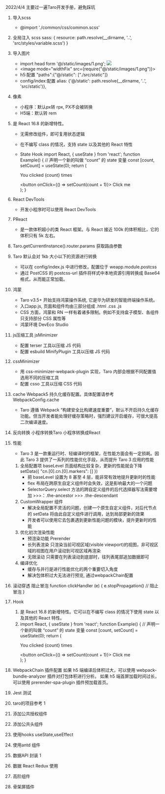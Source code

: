 2022/4/4 主要过一遍Taro开发手册，避免踩坑
1. 导入scss 
    - @import './common/css/common.scss'
2. 全局注入 scss
    sass: {
    resource: path.resolve(__dirname, '..', 'src/styles/variable.scss')
  }
2. 导入图片 
    - import head form '@/static/images/1.png';
      <image className="head" mode="widthFix" src={head}></image>
    - <image mode="widthFix" src={require("@/static/images/1.png")}> 
    - h5:配置 "paths":{"@/static": ["./src/static"]}
    - config/index:配置 alias: {'@/static': path.resolve(__dirname, '..', 'src/static')},
3. 像素
    - 小程序：默认px转 rpx, PX不会被转换 
    - H5端：默认转 rem
4. 是 React 16.8 的新增特性。
    - 无需修改组件，即可复用状态逻辑
    - 在不编写 class 的情况，支持 state 以及其他的 React 特性
    
    - State Hook
    import React, { useState } from 'react';
    function Example() {
        // 声明一个新的叫做 “count” 的 state 变量
        const [count, setCount] = useState(0);
        return (
            <div>
                <p>You clicked {count} times</p>
                <button onClick={() => setCount(count + 1)}>
                Click me
                </button>
            </div>
        );
    }
5. React DevTools    
    - 开发小程序时可以使用 React DevTools

6. PReact 
    - 是一款体积超小的类 React 框架。与 React 接近 100k 的体积相比，它的体积只有 5k 左右。

7. Taro.getCurrentInstance().router.params 获取路由参数
 
8. Taro 默认会对 1kb 大小以下的资源进行转换
    - 可以在 config/index.js 中进行修改，配置位于 weapp.module.postcss 
    - 通过 PostCSS 的 postcss-url 插件将样式中本地资源引用转换成 Base64 格式，从而能正常加载。

9. 鸿蒙 
    - Taro v3.5+ 开始支持鸿蒙操作系统, 它是华为研发的智能终端操作系统。
    - 入口app.js, 页面和组件均由三部分组成 .html .css .js
    - CSS 方面，鸿蒙和 RN 一样有着诸多限制。例如不支持盒子模型、各组件只支持部分 CSS 属性等   
    - 鸿蒙环境 DevEco Studio

10. js压缩工具 jsMinimizer
    - 配置 terser 工具以压缩 JS 代码
    - 配置 esbuild MinifyPlugin 工具以压缩 JS 代码
    
11. cssMinimizer
    - 用 css-minimizer-webpack-plugin 实现，Taro 内部会根据不同配置值选用不同的压缩工具
    - 配置 csso 工具以压缩 CSS 代码

12. cache Webpack5 持久化缓存配置。具体配置请参考 WebpackConfig.cache
    - Taro 遵循 Webpack “构建安全比构建速度重要”，默认不开启持久化缓存功能。但当开发者能处理好缓存策略时，强烈建议开启缓存，可很大提高二次编译速度。

13. 反向转换
    小程序转换Taro
    小程序转换成React


14. 性能
    - Taro 3 是一款重运行时、轻编译时的框架，在性能方面会有一定损耗。因此 Taro 3 提供了一系列的性能优化手段，从而提升 Taro 3 应用的性能
    1. 全局配置项 baseLevel
    页面结构比较复杂，更新的性能就会下降 setData({ "cn.[0].cn.[0].markers": [] })
        - 把 baseLevel 设置为 8 甚至 4 层，能非常有效地提升更新时的性能 
        - flex 布局在跨原生自定义组件时会失效，这是影响最大的一个问题
        - SelectorQuery.select 方法的跨自定义组件的后代选择器写法需要增加 >>>：.the-ancestor >>> .the-descendant
    2. CustomWrapper 组件
        - 解决全局配置不灵活的问题，创建一个原生自定义组件，对后代节点的 setData 将由此自定义组件进行调用，达到局部更新的效果
        - 开发者可以使用它去包裹遇到更新性能问题的模块，提升更新时的性能
    3. 优化初次渲染性能
        - 预渲染功能 Prerender
        - 长列表渲染 只渲染当前可视区域(visible viewport)的视图，非可视区域的视图在用户滚动到可视区域再渲染
        - 无限滚动 只需要在列表滚动到底部时，往列表尾部追加数据即可
    4. 编译优化
        - 缓存与并行是进行性能优化的两个重要切入角度
        - 解决包体积过大无法进行预览, 通过webpackChain配置
    
15. 滚动穿透 阻止冒泡
    function clickHandler (e) {
        e.stopPropagation() // 阻止冒泡
    }
    <ScrollView onClick={clickHandler} onScroll={scrollHandler} />

16. Hook 
    1. 是 React 16.8 的新增特性。它可以在不编写 class 的情况下使用 state 以及其他的 React 特性。
    2. import React, { useState } from 'react';
        function Example() {
            // 声明一个新的叫做 “count” 的 state 变量
            const [count, setCount] = useState(0);
            return (
                <div>
                  <p>You clicked {count} times</p>
                  <button onClick={() => setCount(count + 1)}>
                  Click me
                  </button>
                </div>
            );
        } 

17. WebpackChain 插件配置
如果 h5 端编译后体积过大，可以使用 webpack-bundle-analyzer 插件对打包体积进行分析。
如果 h5 端首屏加载时间过长，可以使用 prerender-spa-plugin 插件预加载首页。
    
    
18. Jest 测试

1. taro的项目参考  1
2. 添加公共授权组件
3. 添加公共头组件
4. 使用hooks useState,useEffect
5. 使用antd 组件
6. 数据API 封装 1

7. 数据 React Redux 使用  
9. 高阶组件
10. 骨架屏插件

